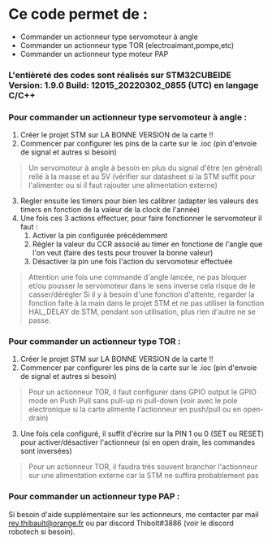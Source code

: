 # Ce code permet de :

- Commander un actionneur type servomoteur à angle
- Commander un actionneur type TOR (electroaimant,pompe,etc)
- Commander un actionneur type moteur PAP 

### L'entièreté des codes sont réalisés sur STM32CUBEIDE Version: 1.9.0    Build: 12015_20220302_0855 (UTC) en langage C/C++


### Pour commander un actionneur type servomoteur à angle : 

1. Créer le projet STM sur LA BONNE VERSION de la carte !!
2. Commencer par configurer les pins de la carte sur le .ioc (pin d'envoie de signal et autres si besoin)
> Un servomoteur à angle à besoin en plus du signal d'être (en général) relié à la masse et au 5V (vérifier sur datasheet si la STM suffit pour l'alimenter ou si il faut rajouter une alimentation externe)
3. Regler ensuite les timers pour bien les calibrer (adapter les valeurs des timers en fonction de la valeur de la clock de l'année)
4. Une fois ces 3 actions effectuer, pour faire fonctionner le servomoteur il faut :
    1. Activer la pin configurée précédemment
    2. Régler la valeur du CCR associé au timer en fonctione de l'angle que l'on veut (faire des tests pour trouver la bonne valeur)
    3. Désactiver la pin une fois l'action du servomoteur effectuée
> Attention une fois une commande d'angle lancée, ne pas bloquer et/ou pousser le servomoteur dans le sens inverse cela risque de le casser/dérégler
> Si il y à besoin d'une fonction d'attente, regarder la fonction faite  à la main dans le projet STM et ne pas utiliser la fonction HAL_DELAY de STM, pendant son utilisation, plus rien d'autre ne se passe.


### Pour commander un actionneur type TOR : 

1. Créer le projet STM sur LA BONNE VERSION de la carte !!
2. Commencer par configurer les pins de la carte sur le .ioc (pin d'envoie de signal et autres si besoin)
> Pour un actionneur TOR, il faut configurer dans GPIO output le GPIO mode en Push Pull sans pull-up ni pull-down (voir avec le pole electronique si la carte alimente l'actionneur en push/pull ou en open-drain)
3. Une fois cela configuré, il suffit d'écrire sur la PIN 1 ou 0 (SET ou RESET) pour activer/désactiver l'actionneur (si en open drain, les commandes sont inversées)
> Pour un actionneur TOR, il faudra très souvent brancher l'actionneur sur une alimentation  externe car la STM ne suffira probablement pas


### Pour commander un actionneur type PAP :





Si besoin d'aide supplémentaire sur les  actionneurs, me contacter par mail rey.thibault@orange.fr ou par discord Thibolt#3886 (voir le discord robotech si besoin).
